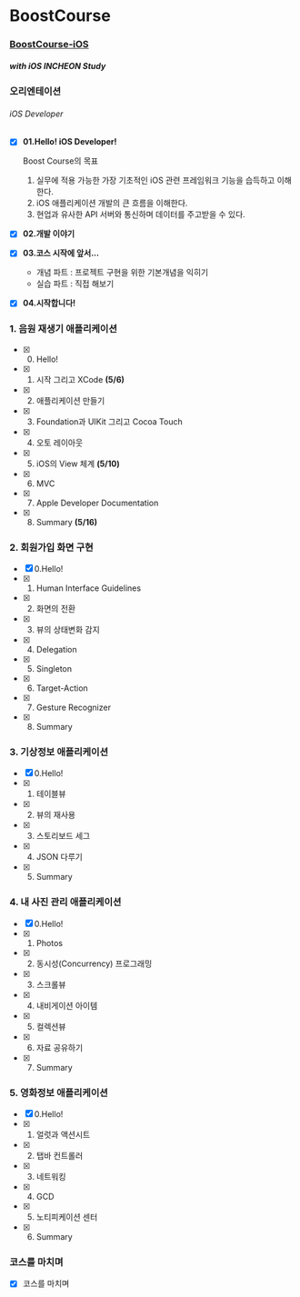 # BoostCourse

### [BoostCourse-iOS](http://www.edwith.org/boostcourse-ios/joinLectures/12966)

##### with iOS INCHEON Study



### 오리엔테이션

###### iOS Developer

- [x] **01.Hello! iOS Developer!**  

  Boost Course의 목표 

  1. 실무에 적용 가능한 가장 기초적인 iOS 관련 프레임워크 기능을 습득하고 이해한다.
  2. iOS 애플리케이션 개발의 큰 흐름을 이해한다.
  3. 현업과 유사한 API 서버와 통신하며 데이터를 주고받을 수 있다.

- [x] **02.개발 이야기**

- [x] **03.코스 시작에 앞서...**

  * 개념 파트 : 프로젝트 구현을 위한 기본개념을 익히기
  * 실습 파트 : 직접 해보기

- [x] **04.시작합니다!**



### 1. 음원 재생기 애플리케이션

- [x] 0. Hello!
- [x] 1. 시작 그리고 XCode **(5/6)**
- [x] 2. 애플리케이션 만들기 
- [x] 3. Foundation과 UIKit 그리고 Cocoa Touch
- [x] 4. 오토 레이아웃
- [x] 5. iOS의 View 체계 **(5/10)**
- [x] 6. MVC
- [x] 7. Apple Developer Documentation
- [x] 8. Summary **(5/16)**

### 2. 회원가입 화면 구현

- [x] 0.Hello!
- [x] 1. Human Interface Guidelines
- [x] 2. 화면의 전환
- [x] 3. 뷰의 상태변화 감지
- [x] 4. Delegation
- [x] 5. Singleton
- [x] 6. Target-Action
- [x] 7. Gesture Recognizer
- [x] 8. Summary

### 3. 기상정보 애플리케이션

- [x] 0.Hello!
- [x] 1. 테이블뷰
- [x] 2. 뷰의 재사용
- [x] 3. 스토리보드 세그
- [x] 4. JSON 다루기
- [x] 5. Summary

### 4. 내 사진 관리 애플리케이션

- [x] 0.Hello!
- [x] 1. Photos
- [x] 2. 동시성(Concurrency) 프로그래밍
- [x] 3. 스크롤뷰
- [x] 4. 내비게이션 아이템
- [x] 5. 컬렉션뷰
- [x] 6. 자료 공유하기
- [x] 7. Summary

### 5. 영화정보 애플리케이션

- [x] 0.Hello!
- [x] 1. 얼럿과 액션시트
- [x] 2. 탭바 컨트롤러
- [x] 3. 네트워킹
- [x] 4. GCD
- [x] 5. 노티피케이션 센터
- [x] 6. Summary

### 코스를 마치며

- [x] 코스를 마치며
